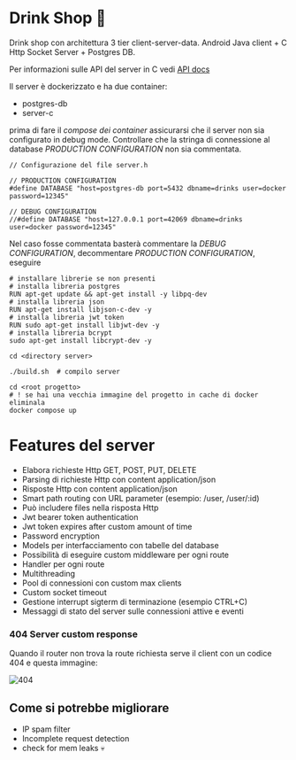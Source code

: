 # Drink Shop 🍹
 Drink shop con architettura 3 tier client-server-data. Android Java client + C Http Socket Server + Postgres DB.
 
Per informazioni sulle API del server in C vedi [API docs](docs/routes.md)

 Il server è dockerizzato e ha due container:
 - postgres-db
 - server-c

prima di fare il *compose dei container* assicurarsi che il server non sia configurato in debug mode. Controllare che la stringa di connessione al database *PRODUCTION CONFIGURATION* non sia commentata.
 ```
 // Configurazione del file server.h
 
 // PRODUCTION CONFIGURATION 
#define DATABASE "host=postgres-db port=5432 dbname=drinks user=docker password=12345"

// DEBUG CONFIGURATION 
//#define DATABASE "host=127.0.0.1 port=42069 dbname=drinks user=docker password=12345"
 ```
 Nel caso fosse commentata basterà commentare la *DEBUG CONFIGURATION*, decommentare *PRODUCTION CONFIGURATION*, eseguire
 ```
# installare librerie se non presenti
# installa libreria postgres
RUN apt-get update && apt-get install -y libpq-dev
# installa libreria json
RUN apt-get install libjson-c-dev -y
# installa libreria jwt token
RUN sudo apt-get install libjwt-dev -y
# installa libreria bcrypt
sudo apt-get install libcrypt-dev -y

cd <directory server>

./build.sh  # compilo server
 
cd <root progetto>
# ! se hai una vecchia immagine del progetto in cache di docker eliminala
docker compose up
 ```
 # Features del server
 - Elabora richieste Http GET, POST, PUT, DELETE
 - Parsing di richieste Http con content application/json
 - Risposte Http con content application/json
 - Smart path routing con URL parameter (esempio: /user, /user/:id) 
 - Può includere files nella risposta Http
 - Jwt bearer token authentication
 - Jwt token expires after custom amount of time
 - Password encryption
 - Models per interfacciamento con tabelle del database
 - Possibilità di eseguire custom middleware per ogni route
 - Handler per ogni route
 - Multithreading
 - Pool di connessioni con custom max clients  
 - Custom socket timeout
 - Gestione interrupt sigterm di terminazione (esempio CTRL+C)
 - Messaggi di stato del server sulle connessioni attive e eventi
 ### 404 Server custom response
 Quando il router non trova la route richiesta serve il client con un codice 404 e questa immagine:

![404](https://github.com/AlessandroBonomo28/DrinkShop/assets/75626033/0ce9c02a-5902-4b20-9742-b2f655e3f2d4)

 ## Come si potrebbe migliorare
 - IP spam filter
 - Incomplete request detection
 - check for mem leaks 💀
